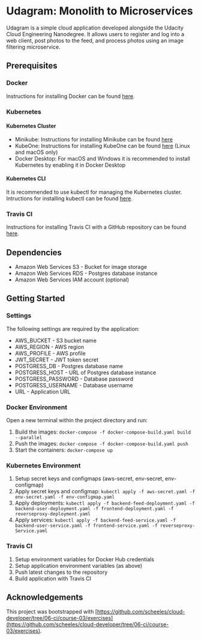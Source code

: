 # Udagram: Monolith to Microservices

Udagram is a simple cloud application developed alongside the Udacity Cloud Engineering Nanodegree. It allows users to register and log into a web client, post photos to the feed, and process photos using an image filtering microservice.

## Prerequisites

### Docker

Instructions for installing Docker can be found [here](https://docs.docker.com/install/).

### Kubernetes

#### Kubernetes Cluster

- Minikube: Instructions for installing Minikube can be found [here](https://kubernetes.io/docs/tasks/tools/install-minikube/)
- KubeOne: Instructions for installing KubeOne can be found [here](https://github.com/kubermatic/kubeone) (Linux and macOS only)
- Docker Desktop: For macOS and Windows it is recommended to install Kubernetes by enabling it in Docker Desktop

#### Kubernetes CLI

It is recommended to use kubectl for managing the Kubernetes cluster. Intructions for installing kubectl can be found [here](https://kubernetes.io/docs/tasks/tools/install-kubectl).

### Travis CI

Instructions for installing Travis CI with a GitHub repository can be found [here](https://docs.travis-ci.com/user/tutorial/).

## Dependencies

- Amazon Web Services S3 - Bucket for image storage
- Amazon Web Services RDS - Postgres database instance
- Amazon Web Services IAM account (optional)

## Getting Started

### Settings

The following settings are required by the application:
- AWS_BUCKET - S3 bucket name
- AWS_REGION - AWS region
- AWS_PROFILE - AWS profile
- JWT_SECRET - JWT token secret
- POSTGRESS_DB - Postgres database name
- POSTGRESS_HOST - URL of Postgres database instance
- POSTGRESS_PASSWORD - Database password
- POSTGRESS_USERNAME - Database username
- URL - Application URL

###  Docker Environment

Open a new terminal within the project directory and run:
1. Build the images: `docker-compose -f docker-compose-build.yaml build --parallel`
2. Push the images: `docker-compose -f docker-compose-build.yaml push`
3. Start the containers: `docker-compose up`

### Kubernetes Environment

1. Setup secret keys and configmaps (aws-secret, env-secret, env-configmap)
2. Apply secret keys and configmap: `kubectl apply -f aws-secret.yaml -f env-secret.yaml -f env-configmap.yaml`
3. Apply deployments: `kubectl apply -f backend-feed-deployment.yaml -f backend-user-deployment.yaml -f frontend-deployment.yaml -f reverseproxy-deployment.yaml`
4. Apply services: `kubectl apply -f backend-feed-service.yaml -f backend-user-service.yaml -f frontend-service.yaml -f reverseproxy-Service.yaml`

### Travis CI

1. Setup environment variables for Docker Hub credentials
2. Setup application environment variables (as above)
3. Push latest changes to the repository
4. Build application with Travis CI

## Acknowledgements

This project was bootstrapped with [https://github.com/scheeles/cloud-developer/tree/06-ci/course-03/exercises](https://github.com/scheeles/cloud-developer/tree/06-ci/course-03/exercises).
